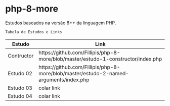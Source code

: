 # php-8-more

Estudos baseados na versão 8++ da linguagem PHP.

<code>Tabela de Estudos e Links</code>

<table>
  <thead>
    <tr>
      <th>Estudo</th>
      <th>Link</th>
    </tr>
  </thead>
  <tbody>
    <tr>
      <td>Contructor</td>
      <td>https://github.com/Fillipis/php-8-more/blob/master/estudo-1-constructor/index.php</td>
    </tr>
    <tr>
      <td>Estudo 02</td>
      <td>https://github.com/Fillipis/php-8-more/blob/master/estudo-2-named-arguments/index.php</td>
    </tr>
    <tr>
      <td>Estudo 03</td>
      <td>colar link</td>
    </tr>
    <tr>
      <td>Estudo 04</td>
      <td>colar link</td>
    </tr>
  </tbody>
</table>
